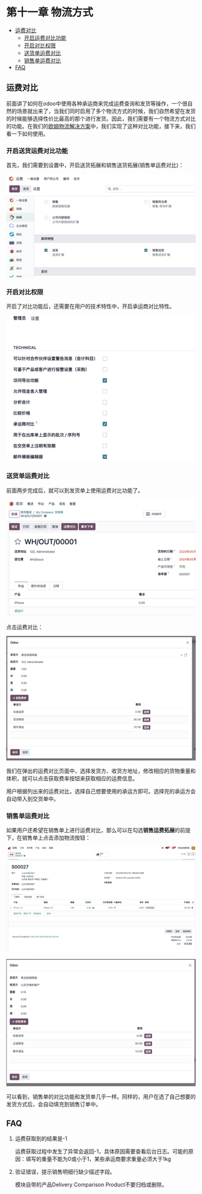 # 第十一章 物流方式

* [运费对比](#运费对比)
  * [开启运费对比功能](#开启送货运费对比功能)
  * [开启对比权限](#开启对比权限)
  * [送货单运费对比](#送货单运费对比)
  * [销售单运费对比](#销售单运费对比)
* [FAQ](#faq)


## 运费对比

前面讲了如何在odoo中使用各种承运商来完成运费查询和发货等操作，一个很自然的场景就出来了，当我们同时启用了多个物流方式的时候，我们自然希望在发货的时候能够选择性价比最高的那个进行发货。因此，我们需要有一个物流方式对比的功能。在我们的[欧姆物流解决方案](https://odoohub.com.cn)中，我们实现了这种对比功能，接下来，我们看一下如何使用。

### 开启送货运费对比功能

首先，我们需要到设置中，开启送货拓展和销售送货拓展(销售单运费对比)：

![21](./images/21.png)

### 开启对比权限

开启了对比功能后，还需要在用户的技术特性中，开启承运商对比特性。

![22](./images/22.png)

### 送货单运费对比

前面两步完成后，就可以到发货单上使用运费对比功能了。

![23](./images/23.png)

点击运费对比：

![24](./images/24.png)

我们在弹出的运费对比页面中，选择发货方、收货方地址，修改相应的货物重量和体积，就可以点击获取费率按钮来获取相应的运费信息。

用户根据列出来的运费对比，选择自己想要使用的承运方即可。选择完的承运方会自动带入到交货单中。

### 销售单运费对比

如果用户还希望在销售单上进行运费对比，那么可以在勾选**销售运费拓展**的前提下，在销售单上点击添加物流按钮：

![26](./images/26.png)

![27](./images/28.png)

可以看到，销售单的对比功能和发货单几乎一样。同样的，用户在选了自己想要的发货方式后，会自动填充到销售订单中。

## FAQ

1. 运费获取到的结果是-1

    运费获取过程中发生了异常会返回-1，具体原因需要查看后台日志。可能的原因：填写的重量不能为0或小于1，某些承运商要求重量必须大于1kg

2. 验证错误，提示销售明细行缺少描述字段。

    模块自带的产品Delivery Comparison Product不要归档或删除。

